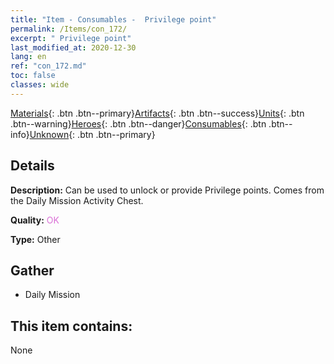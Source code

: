 ```yaml
---
title: "Item - Consumables -  Privilege point"
permalink: /Items/con_172/
excerpt: " Privilege point"
last_modified_at: 2020-12-30
lang: en
ref: "con_172.md"
toc: false
classes: wide
---
```

 [Materials](/Items/){: .btn .btn--primary}[Artifacts](/Items/Artifacts/){: .btn .btn--success}[Units](/Items/Units/){: .btn .btn--warning}[Heroes](/Items/Heroes/){: .btn .btn--danger}[Consumables](/Items/Consumables/){: .btn .btn--info}[Unknown](/Items/Unknown/){: .btn .btn--primary}

## Details
 **Description:** Can be used to unlock or provide Privilege points. Comes from the Daily Mission Activity Chest.

 **Quality:** <span style="color: #DA70D6">OK</span>

 **Type:** Other

## Gather

*    Daily Mission 

## This item contains:

  None

